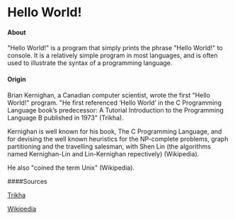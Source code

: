 # Hello World!

#### About
"Hello World!" is a program that simply prints the phrase "Hello World!" to console. It is a relatively simple program in most languages, and is often used to illustrate the syntax of a programming language.


#### Origin
Brian Kernighan, a Canadian computer scientist, wrote the first "Hello World!" program. "He first referenced ‘Hello World’ in the C Programming Language book’s predecessor: A Tutorial Introduction to the Programming Language B published in 1973" (Trikha).

Kernighan is well known for his book, The C Programming Language, and for devising the well known heuristics for the NP-complete problems, graph partitioning and the travelling salesman, with Shen Lin (the algorithms named Kernighan-Lin and Lin-Kernighan repectively) (Wikipedia).

He also "coined the term Unix" (Wikipedia).


####Sources

[Trikha](http://blog.hackerrank.com/the-history-of-hello-world/)

[Wikipedia](https://en.wikipedia.org/wiki/Brian_Kernighan)

